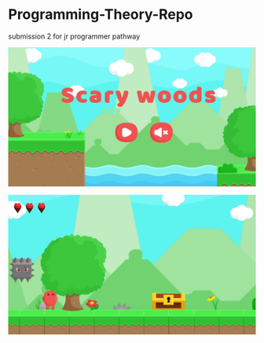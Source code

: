 # Programming-Theory-Repo
 submission 2 for jr programmer pathway

![alt text](./Pictures/Menu.png)

![alt text](./Pictures/Gameplay.png)
